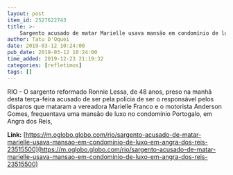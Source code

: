 ```yaml
---
layout: post
item_id: 2527622743
title: >-
    Sargento acusado de matar Marielle usava mansão em condomínio de luxo em Angra dos Reis
author: Tatu D'Oquei
date: 2019-03-12 10:24:00
pub_date: 2019-03-12 10:24:00
time_added: 2019-12-23 21:19:32
categories: [refletimos]
tags: []
---
```


RIO - O sargento reformado Ronnie Lessa, de 48 anos, preso na manhã desta terça-feira acusado de ser pela polícia de ser o responsável pelos disparos que mataram a vereadora Marielle Franco e o motorista Anderson Gomes, frequentava uma mansão de luxo no condomínio Portogalo, em Angra dos Reis,

**Link:** [https://m.oglobo.globo.com/rio/sargento-acusado-de-matar-marielle-usava-mansao-em-condominio-de-luxo-em-angra-dos-reis-23515500](https://m.oglobo.globo.com/rio/sargento-acusado-de-matar-marielle-usava-mansao-em-condominio-de-luxo-em-angra-dos-reis-23515500)

